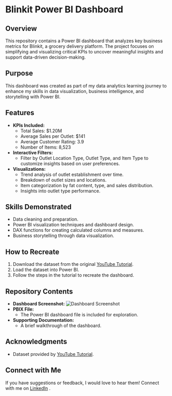 # Blinkit Power BI Dashboard

## Overview
This repository contains a Power BI dashboard that analyzes key business metrics for Blinkit, a grocery delivery platform. The project focuses on simplifying and visualizing critical KPIs to uncover meaningful insights and support data-driven decision-making.

## Purpose
This dashboard was created as part of my data analytics learning journey to enhance my skills in data visualization, business intelligence, and storytelling with Power BI.

## Features
- **KPIs Included:**
  - Total Sales: $1.20M
  - Average Sales per Outlet: $141
  - Average Customer Rating: 3.9
  - Number of Items: 8,523
- **Interactive Filters:**
  - Filter by Outlet Location Type, Outlet Type, and Item Type to customize insights based on user preferences.
- **Visualizations:**
  - Trend analysis of outlet establishment over time.
  - Breakdown of outlet sizes and locations.
  - Item categorization by fat content, type, and sales distribution.
  - Insights into outlet type performance.

## Skills Demonstrated
- Data cleaning and preparation.
- Power BI visualization techniques and dashboard design.
- DAX functions for creating calculated columns and measures.
- Business storytelling through data visualization.

## How to Recreate
1. Download the dataset from the original [YouTube Tutorial](https://www.youtube.com/watch?v=mmxVCFceQgU).
2. Load the dataset into Power BI.
3. Follow the steps in the tutorial to recreate the dashboard.

## Repository Contents
- **Dashboard Screenshot:**
  ![Dashboard Screenshot](assets/Blinkit_Dashboard.png)
- **PBIX File:**
  - The Power BI dashboard file is included for exploration.
- **Supporting Documentation:**
  - A brief walkthrough of the dashboard.

## Acknowledgments
- Dataset provided by [YouTube Tutorial](https://www.youtube.com/watch?v=mmxVCFceQgU).

## Connect with Me
If you have suggestions or feedback, I would love to hear them! Connect with me on [LinkedIn](https://www.linkedin.com/in/haya-parveen/) .

